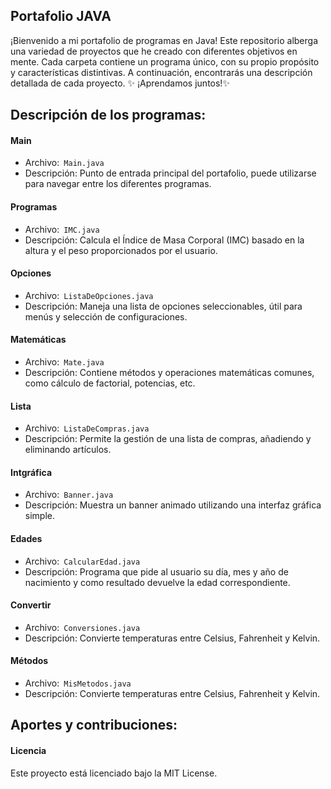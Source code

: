 ## Portafolio JAVA
¡Bienvenido a mi portafolio de programas en Java! Este repositorio alberga una variedad de proyectos que he creado con diferentes objetivos en mente. Cada carpeta contiene un programa único, con su propio propósito y características distintivas. A continuación, encontrarás una descripción detallada de cada proyecto.
✨ ¡Aprendamos juntos!✨


## Descripción de los programas:
#### Main
- Archivo:` Main.java`
- Descripción: Punto de entrada principal del portafolio, puede utilizarse para navegar entre los diferentes programas.


#### Programas
- Archivo:` IMC.java`
- Descripción: Calcula el Índice de Masa Corporal (IMC) basado en la altura y el peso proporcionados por el usuario.


#### Opciones
- Archivo:` ListaDeOpciones.java`
- Descripción: Maneja una lista de opciones seleccionables, útil para menús y selección de configuraciones.


#### Matemáticas
- Archivo:` Mate.java`
- Descripción: Contiene métodos y operaciones matemáticas comunes, como cálculo de factorial, potencias, etc.


#### Lista
- Archivo:` ListaDeCompras.java`
- Descripción: Permite la gestión de una lista de compras, añadiendo y eliminando artículos.


#### Intgráfica
- Archivo:` Banner.java`
- Descripción: Muestra un banner animado utilizando una interfaz gráfica simple.


#### Edades
- Archivo:` CalcularEdad.java`
- Descripción: Programa que pide al usuario su día, mes y año de nacimiento y como resultado devuelve la edad correspondiente.


#### Convertir
- Archivo:` Conversiones.java`
- Descripción: Convierte temperaturas entre Celsius, Fahrenheit y Kelvin.


#### Métodos
- Archivo:` MisMetodos.java`
- Descripción: Convierte temperaturas entre Celsius, Fahrenheit y Kelvin.


## Aportes y contribuciones:

#### Licencia
Este proyecto está licenciado bajo la MIT License.

